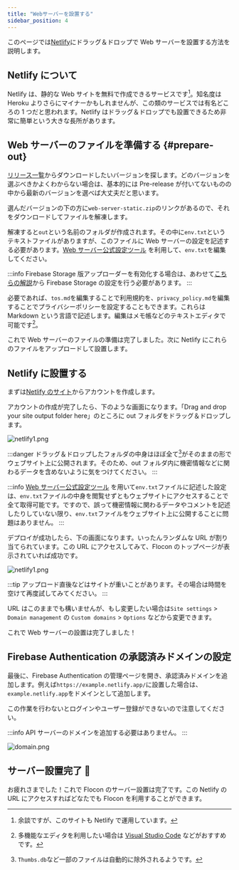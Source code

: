 ```yaml
---
title: "Webサーバーを設置する"
sidebar_position: 4
---
```


このページでは[Netlify](https://www.netlify.com/)にドラッグ＆ドロップで Web サーバーを設置する方法を説明します。

## Netlify について

Netlify は、静的な Web サイトを無料で作成できるサービスです[^1]。知名度は Heroku よりさらにマイナーかもしれませんが、この類のサービスでは有名どころの 1 つだと思われます。Netlify はドラッグ＆ドロップでも設置できるため非常に簡単という大きな長所があります。

## Web サーバーのファイルを準備する {#prepare-out}

[リリース一覧](https://github.com/flocon-trpg/servers/releases)からダウンロードしたいバージョンを探します。どのバージョンを選ぶべきかよくわからない場合は、基本的には Pre-release が付いてないものの中から最新のバージョンを選べば大丈夫だと思います。

選んだバージョンの下の方に`web-server-static.zip`のリンクがあるので、それをダウンロードしてファイルを解凍します。

解凍すると`out`という名前のフォルダが作成されます。その中に`env.txt`というテキストファイルがありますが、このファイルに Web サーバーの設定を記述する必要があります。[Web サーバー公式設定ツール](https://tools.flocon.app/web-server) を利用して、`env.txt`を編集してください。

:::info
Firebase Storage 版アップローダーを有効化する場合は、あわせて[こちらの解説](/docs/server/details/uploader/firebase_storage)から Firebase Storage の設定を行う必要があります。
:::

必要であれば、`tos.md`を編集することで利用規約を、`privacy_policy.md`を編集することでプライバシーポリシーを設定することもできます。これらは Markdown という言語で記述します。編集はメモ帳などのテキストエディタで可能です[^2]。

これで Web サーバーのファイルの準備は完了しました。次に Netlify にこれらのファイルをアップロードして設置します。

## Netlify に設置する

まずは[Netlify のサイト](https://www.netlify.com/)からアカウントを作成します。

アカウントの作成が完了したら、下のような画面になります。「Drag and drop your site output folder here」のところに out フォルダをドラッグ＆ドロップします。

![netlify1.png](/img/docs/netlify/1.png)

:::danger
ドラッグ＆ドロップしたフォルダの中身はほぼ全て[^3]がそのままの形でウェブサイト上に公開されます。そのため、out フォルダ内に機密情報などに関わるデータを含めないように気をつけてください。
:::

:::info
[Web サーバー公式設定ツール](https://tools.flocon.app/web-server) を用いて`env.txt`ファイルに記述した設定は、`env.txt`ファイルの中身を閲覧せずともウェブサイトにアクセスすることで全て取得可能です。ですので、誤って機密情報に関わるデータやコメントを記述したりしていない限り、`env.txt`ファイルをウェブサイト上に公開することに問題はありません。
:::

デプロイが成功したら、下の画面になります。いったんランダムな URL が割り当てられています。この URL にアクセスしてみて、Flocon のトップページが表示されていれば成功です。

![netlify1.png](/img/docs/netlify/2.png)

:::tip
アップロード直後などはサイトが重いことがあります。その場合は時間を空けて再度試してみてください。
:::

URL はこのままでも構いませんが、もし変更したい場合は`Site settings` > `Domain management` の `Custom domains` > `Options` などから変更できます。

これで Web サーバーの設置は完了しました！

## Firebase Authentication の承認済みドメインの設定

<!--「設置後の設定」にも同様の項目があるので、このページを編集したらそちらもあわせて編集する-->

最後に、Firebase Authentication の管理ページを開き、承認済みドメインを追加します。例えば`https://example.netlify.app/`に設置した場合は、`example.netlify.app`をドメインとして追加します。

この作業を行わないとログインやユーザー登録ができないので注意してください。

:::info
API サーバーのドメインを追加する必要はありません。
:::

![domain.png](/img/docs/firebase-auth/domain.png)

## サーバー設置完了 🎉

お疲れさまでした！これで Flocon のサーバー設置は完了です。この Netlify の URL にアクセスすればどなたでも Flocon を利用することができます。

[^1]: 余談ですが、このサイトも Netlify で運用しています。
[^2]: 多機能なエディタを利用したい場合は [Visual Studio Code](https://azure.microsoft.com/ja-jp/products/visual-studio-code/) などがおすすめです。
[^3]: `Thumbs.db`など一部のファイルは自動的に除外されるようです。
